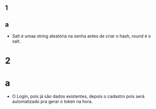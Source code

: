 ## 1 ##

## a ##
- Salt é umaa string aleatória na senha antes de criar o hash, round é o salt.

# 2 #

# a #
- O Login, pois já são dados existentes, depois o cadastro pois será automatizado pra gerar o token na hora.
